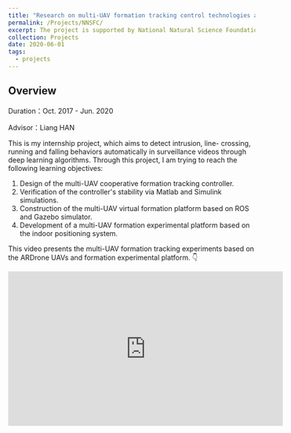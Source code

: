 ```yaml
---
title: "Research on multi-UAV formation tracking control technologies and applications"
permalink: /Projects/NNSFC/
excerpt: The project is supported by National Natural Science Foundation of China. <br/> <a href="https://jianhua-WANG-BUAA.github.io/Projects/NNSFC/"><img src="https://s2.ax1x.com/2019/10/16/KkV8gA.jpg" alt="KkV8gA.jpg" border="0" width="500" /></a>
collection: Projects
date: 2020-06-01
tags:
  - projects
---
```


## Overview

Duration：Oct. 2017 - Jun. 2020

Advisor：Liang HAN

This is my internship project, which aims to detect intrusion, line- crossing, running and falling behaviors automatically in surveillance videos through deep learning algorithms. Through this project, I am trying to reach the following learning objectives:


1. Design of the multi-UAV cooperative formation tracking controller.
2. Verification of the controller's stability via Matlab and Simulink simulations.
3. Construction of the multi-UAV virtual formation platform based on ROS and Gazebo simulator.
4. Development of a multi-UAV formation experimental platform based on the indoor positioning system.


This video presents the multi-UAV formation tracking experiments based on the ARDrone UAVs and formation experimental platform. 👇

<iframe width="560" height="315" src="https://www.youtube.com/embed/dHqNoYIUqD8" frameborder="0" allow="accelerometer; autoplay; encrypted-media; gyroscope; picture-in-picture" allowfullscreen></iframe>
